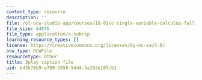 ```yaml
---
content_type: resource
description: ''
file: /ol-ocw-studio-app/courses/18-01sc-single-variable-calculus-fall-2010/bd3b78b9e78958589dd45a193e185cb1_-MI0b4h3rS0.vtt
file_size: 44876
file_type: application/x-subrip
learning_resource_types: []
license: https://creativecommons.org/licenses/by-nc-sa/4.0/
ocw_type: OCWFile
resourcetype: Other
title: 3play caption file
uid: bd3b78b9-e789-5858-9dd4-5a193e185cb1
---
```

